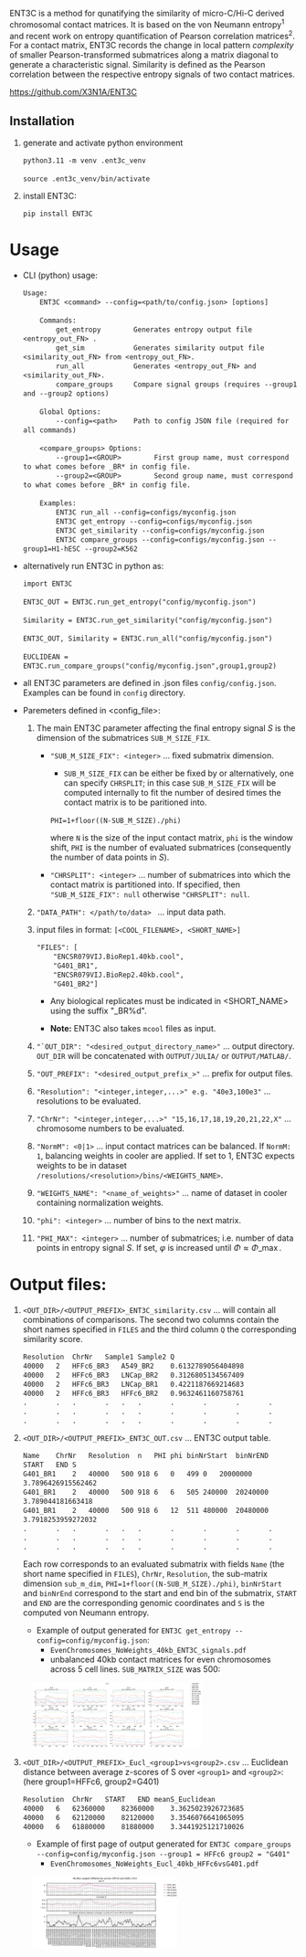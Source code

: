 ENT3C is a method for qunatifying the similarity of micro-C/Hi-C derived chromosomal contact matrices. It is based on the von Neumann entropy<sup>1</sup> and recent work on entropy quantification of Pearson correlation matrices<sup>2</sup>.
For a contact matrix, ENT3C records the change in local pattern *complexity* of smaller Pearson-transformed submatrices along a matrix diagonal to generate a characteristic signal. Similarity is defined as the Pearson correlation between the respective entropy signals of two contact matrices.

https://github.com/X3N1A/ENT3C


## Installation

1) generate and activate python environment 
	
	```
	python3.11 -m venv .ent3c_venv

	source .ent3c_venv/bin/activate
	```

2) install ENT3C:

	```
	pip install ENT3C
	```

# Usage 

* CLI (python) usage:

	```
	Usage:
    	ENT3C <command> --config=<path/to/config.json> [options]

    	Commands:
            get_entropy        Generates entropy output file <entropy_out_FN> .
            get_sim            Generates similarity output file <similarity_out_FN> from <entropy_out_FN>.
            run_all            Generates <entropy_out_FN> and <similarity_out_FN>.
            compare_groups     Compare signal groups (requires --group1 and --group2 options)

    	Global Options:
            --config=<path>    Path to config JSON file (required for all commands)

    	<compare_groups> Options:
        	--group1=<GROUP>        First group name, must correspond to what comes before _BR* in config file.
        	--group2=<GROUP>        Second group name, must correspond to what comes before _BR* in config file.

		Examples:
            ENT3C run_all --config=configs/myconfig.json
            ENT3C get_entropy --config=configs/myconfig.json
            ENT3C get_similarity --config=configs/myconfig.json
            ENT3C compare_groups --config=configs/myconfig.json --group1=H1-hESC --group2=K562
	```

* alternatively run ENT3C in python as:

	```
	import ENT3C

	ENT3C_OUT = ENT3C.run_get_entropy("config/myconfig.json")

	Similarity = ENT3C.run_get_similarity("config/myconfig.json")

	ENT3C_OUT, Similarity = ENT3C.run_all("config/myconfig.json")

	EUCLIDEAN = ENT3C.run_compare_groups("config/myconfig.json",group1,group2)

	```

* all ENT3C parameters are defined in .json files ```config/config.json```. Examples can be found in ```config``` directory.

* Paremeters defined in <config_file>: 

	1) The main ENT3C parameter affecting the final entropy signal $S$ is the dimension of the submatrices ```SUB_M_SIZE_FIX```. 

		* ```"SUB_M_SIZE_FIX": <integer>``` $\dots$ fixed submatrix dimension.

			* ```SUB_M_SIZE_FIX``` can be either be fixed by or alternatively, one can specify ```CHRSPLIT```; in this case ```SUB_M_SIZE_FIX``` will be computed internally to fit the number of desired times the contact matrix is to be paritioned into. 

			```PHI=1+floor((N-SUB_M_SIZE)./phi)```

			where ```N``` is the size of the input contact matrix, ```phi``` is the window shift, ```PHI``` is the number of evaluated submatrices (consequently the 	number of data points in $S$).

		* ```"CHRSPLIT": <integer>``` $\dots$ number of submatrices into which the contact matrix is partitioned into. If specified, then ``"SUB_M_SIZE_FIX": null`` otherwise ``"CHRSPLIT": null``. 

	2) ```"DATA_PATH": </path/to/data> ``` $\dots$ input data path. 

	3) input files in format: ```[<COOL_FILENAME>, <SHORT_NAME>]```
		``` 
		"FILES": [
			"ENCSR079VIJ.BioRep1.40kb.cool",
			"G401_BR1",
			"ENCSR079VIJ.BioRep2.40kb.cool",
			"G401_BR2"]
		``` 
		* Any biological replicates must be indicated in <SHORT_NAME> using the suffix "_BR%d".

		* **Note:** ENT3C also takes ```mcool``` files as input. 

	4) ```"`OUT_DIR": "<desired_output_directory_name>"``` $\dots$ output directory. ```OUT_DIR``` will be concatenated with ```OUTPUT/JULIA/``` or ```OUTPUT/MATLAB/```.

	5) ```"OUT_PREFIX": "<desired_output_prefix_>"``` $\dots$ prefix for output files.

	6) ```"Resolution": "<integer,integer,...>" e.g. "40e3,100e3"``` $\dots$ resolutions to be evaluated. 

	7) ```"ChrNr": "<integer,integer,...>" "15,16,17,18,19,20,21,22,X"``` $\dots$ chromosome numbers to be evaluated.

	8) ```"NormM": <0|1>``` $\dots$ input contact matrices can be balanced. If ```NormM: 1```, balancing weights in cooler are applied. If set to 1, ENT3C expects weights to be in dataset ```/resolutions/<resolution>/bins/<WEIGHTS_NAME>```.

	9) ```"WEIGHTS_NAME": "<name_of_weights>"``` $\dots$ name of dataset in cooler containing normalization weights.

	10) ```"phi": <integer>``` $\dots$ number of bins to the next matrix.

	11) ```"PHI_MAX": <integer>``` $\dots$ number of submatrices; i.e. number of data points in entropy signal $S$. If set, $\varphi$ is increased until $\Phi \approx \Phi\_{\max}$.


# Output files:

1) ```<OUT_DIR>/<OUTPUT_PREFIX>_ENT3C_similarity.csv``` $\dots$ will contain all combinations of comparisons. The second two columns contain the short names specified in ```FILES``` and the third column ```Q``` the corresponding similarity score.  
	```
	Resolution	ChrNr	Sample1	Sample2	Q
	40000	2	HFFc6_BR3	A549_BR2	0.6132789056404898
	40000	2	HFFc6_BR3	LNCap_BR2	0.3126805134567409
	40000	2	HFFc6_BR3	LNCap_BR1	0.4221187669214683
	40000	2	HFFc6_BR3	HFFc6_BR2	0.9632461160758761
	.		.	.		.	.	.		.		.		.		.
	.		.	.		.	.	.		.		.		.		.
	.		.	.		.	.	.		.		.		.		.
	```

2) ```<OUT_DIR>/<OUTPUT_PREFIX>_ENT3C_OUT.csv``` $\dots$ ENT3C output table. 

	```
	Name	ChrNr	Resolution	n	PHI	phi	binNrStart	binNrEND	START	END	S
	G401_BR1	2	40000	500	918	6	0	499	0	20000000	3.7896426915562462
	G401_BR1	2	40000	500	918	6	6	505	240000	20240000	3.789044181663418
	G401_BR1	2	40000	500	918	6	12	511	480000	20480000	3.7918253959272032
	.		.	.		.	.	.		.		.		.		.
	.		.	.		.	.	.		.		.		.		.
	.		.	.		.	.	.		.		.		.		.
	```

	Each row corresponds to an evaluated submatrix with fields ```Name``` (the short name specified in ```FILES```), ```ChrNr```, ```Resolution```, the sub-matrix dimension ```sub_m_dim```, ```PHI=1+floor((N-SUB_M_SIZE)./phi)```, ```binNrStart``` and ```binNrEnd``` correspond to the start and end bin of the submatrix, ```START``` and ```END``` are the corresponding genomic coordinates and ```S``` is the computed von Neumann entropy.


	- Example of output generated for ```ENT3C get_entropy --config=config/myconfig.json```:
		- ```EvenChromosomes_NoWeights_40kb_ENT3C_signals.pdf```
		- unbalanced 40kb contact matrices for even chromosomes across 5 cell lines. ```SUB_MATRIX_SIZE``` was 500:
<figure>
    <img src="OUTPUT/PYTHON/EvenChromosomes_NoWeights_40kb_ENT3C_signals.png" style="max-width:70%;"
         alt="ENT3C python Output">
</figure>


3) ```<OUT_DIR>/<OUTPUT_PREFIX>_Eucl_<group1>vs<group2>.csv``` $\dots$ Euclidean distance between average z-scores of S over ```<group1>``` and ```<group2>```:
	(here group1=HFFc6, group2=G401)

	```
	Resolution	ChrNr	START	END	meanS_Euclidean
	40000	6	62360000	82360000	3.3625023926723685
	40000	6	62120000	82120000	3.3546076641065095
	40000	6	61880000	81880000	3.3441925121710026
	```

	- Example of first page of output generated for ```ENT3C compare_groups --config=config/myconfig.json --group1 = HFFc6 group2 = "G401"```
		- ```EvenChromosomes_NoWeights_Eucl_40kb_HFFc6vsG401.pdf```

<figure>
    <img src="OUTPUT/PYTHON/EvenChromosomes_NoWeights_Eucl_40kb_HFFc6vsG401.png" style="max-width:60%;"
         alt="ENT3C python Output">
</figure>

